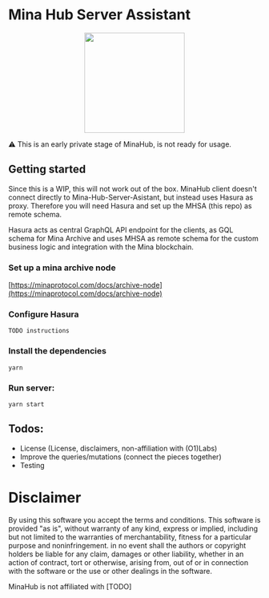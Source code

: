 # Mina Hub Server Assistant

<p align="center"> 
  <img src="https://mina.tools/assets/minahub-server.png" height="200">
</p>

⚠️ This is an early private stage of MinaHub, is not ready for usage.

## Getting started

Since this is a WIP, this will not work out of the box. MinaHub client doesn't connect directly to Mina-Hub-Server-Asistant, but instead uses Hasura as proxy.
Therefore you will need Hasura and set up the MHSA (this repo) as remote schema.

Hasura acts as central GraphQL API endpoint for the clients, as GQL schema for Mina Archive and uses MHSA as remote schema for the custom business logic and integration with the Mina blockchain.

### Set up a mina archive node

[https://minaprotocol.com/docs/archive-node](https://minaprotocol.com/docs/archive-node)

### Configure Hasura

`TODO instructions`

### Install the dependencies

`yarn`

### Run server:

`yarn start`

## Todos:

- License (License, disclaimers, non-affiliation with (O1)Labs)
- Improve the queries/mutations (connect the pieces together)
- Testing

# Disclaimer

By using this software you accept the terms and conditions. This software is provided "as is", without warranty of any kind, express or implied, including but not limited to the warranties of merchantability, fitness for a particular purpose and noninfringement. in no event shall the authors or copyright holders be liable for any claim, damages or other liability, whether in an action of contract, tort or otherwise, arising from, out of or in connection with the software or the use or other dealings in the software.

MinaHub is not affiliated with [TODO]

